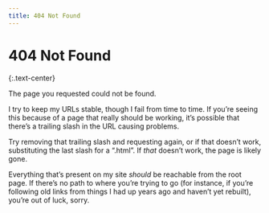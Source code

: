 ```yaml
---
title: 404 Not Found
---
```


# 404 Not Found
{:.text-center}

The page you requested could not be found.

I try to keep my URLs stable, though I fail from time to time. If you’re seeing
this because of a page that really should be working, it’s possible that there’s
a trailing slash in the URL causing problems.

Try removing that trailing slash and requesting again, or if that doesn’t work,
substituting the last slash for a “.html”. If *that* doesn’t work, the page is
likely gone.

Everything that’s present on my site *should* be reachable from the root page.
If there’s no path to where you’re trying to go (for instance, if you’re
following old links from things I had up years ago and haven’t yet rebuilt),
you’re out of luck, sorry.
